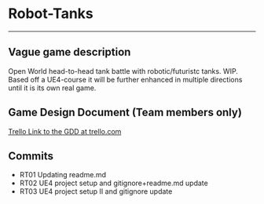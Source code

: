 # Robot-Tanks
****

## Vague game description

Open World head-to-head tank battle with robotic/futuristc tanks. WIP. Based off a UE4-course it will be further enhanced in multiple directions until it is its own real game.

## Game Design Document (Team members only)

[Trello Link to the GDD at trello.com](https://trello.com/b/kPbV2yZG/robot-tanks-game-design-document)

## Commits
* RT01 Updating readme.md
* RT02 UE4 project setup and gitignore+readme.md update
* RT03 UE4 project setup II and gitignore update